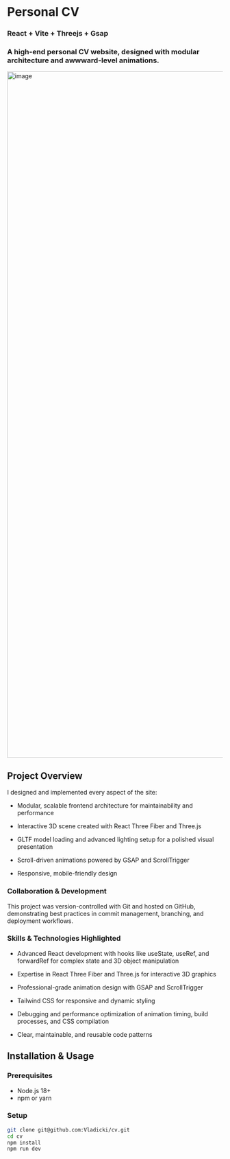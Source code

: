 # Personal CV 
### React + Vite + Threejs + Gsap

### A high-end personal CV website, designed with modular architecture and awwward-level animations.

<img width="2560" height="1600" alt="image" src="https://github.com/user-attachments/assets/d338c866-250a-43e1-8d32-42ec2713e454" />

## Project Overview

I designed and implemented every aspect of the site:

- Modular, scalable frontend architecture for maintainability and performance

- Interactive 3D scene created with React Three Fiber and Three.js

- GLTF model loading and advanced lighting setup for a polished visual presentation

- Scroll-driven animations powered by GSAP and ScrollTrigger

- Responsive, mobile-friendly design

### Collaboration & Development

This project was version-controlled with Git and hosted on GitHub, demonstrating best practices in commit management, branching, and deployment workflows.

### Skills & Technologies Highlighted

- Advanced React development with hooks like useState, useRef, and forwardRef for complex state and 3D object manipulation

- Expertise in React Three Fiber and Three.js for interactive 3D graphics

- Professional-grade animation design with GSAP and ScrollTrigger

- Tailwind CSS for responsive and dynamic styling

- Debugging and performance optimization of animation timing, build processes, and CSS compilation

- Clear, maintainable, and reusable code patterns
  
## Installation & Usage
### Prerequisites
 - Node.js 18+
 - npm or yarn

### Setup
```bash
git clone git@github.com:Vladicki/cv.git
cd cv
npm install
npm run dev
```
